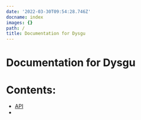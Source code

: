 ```yaml
---
date: '2022-03-30T09:54:28.746Z'
docname: index
images: {}
path: /
title: Documentation for Dysgu
---
```


<!-- dysgu_docs documentation master file, created by
sphinx-quickstart on Tue Mar 29 12:09:35 2022.
You can adapt this file completely to your liking, but it should at least
contain the root `toctree` directive. -->
# Documentation for Dysgu

# Contents:


* [API]()
* 
